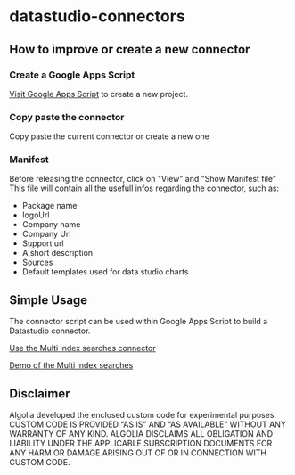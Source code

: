 # datastudio-connectors

## How to improve or create a new connector
### Create a Google Apps Script
[Visit Google Apps Script](https://script.google.com/) to create a new project.

### Copy paste the connector
Copy paste the current connector or create a new one

### Manifest
Before releasing the connector, click on "View" and "Show Manifest file"
This file will contain all the usefull infos regarding the connector, such as:
- Package name
- logoUrl
- Company name
- Company Url
- Support url
- A short description
- Sources
- Default templates used for data studio charts

## Simple Usage
The connector script can be used within Google Apps Script to build a Datastudio connector.

[Use the Multi index searches connector](https://datastudio.google.com/u/0/datasources/create?connectorId=AKfycbzGmBnAubWnJu3tTeemJ_FVE01SktAX2jsbiQXyhWs0NXAld5u9qipYedA4xdM18nEqjA)

[Demo of the Multi index searches](https://share.getcloudapp.com/xQuA5qYd)

## Disclaimer
Algolia developed the enclosed custom code for experimental purposes. CUSTOM CODE IS PROVIDED “AS IS” AND “AS AVAILABLE” WITHOUT ANY WARRANTY OF ANY KIND. ALGOLIA DISCLAIMS ALL OBLIGATION AND LIABILITY UNDER THE APPLICABLE SUBSCRIPTION DOCUMENTS FOR ANY HARM OR DAMAGE ARISING OUT OF OR IN CONNECTION WITH CUSTOM CODE.
